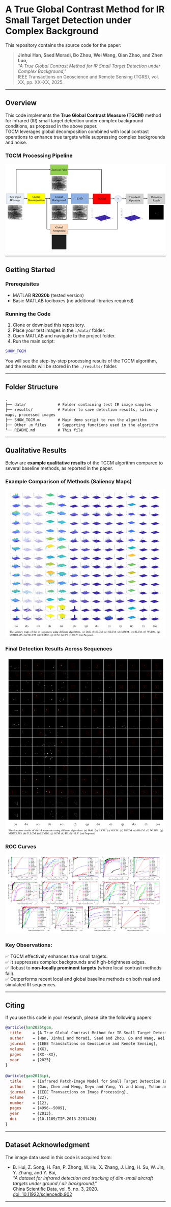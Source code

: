 
# A True Global Contrast Method for IR Small Target Detection under Complex Background

This repository contains the source code for the paper:

> **Jinhui Han, Saed Moradi, Bo Zhou, Wei Wang, Qian Zhao, and Zhen Luo**,  
> *"A True Global Contrast Method for IR Small Target Detection under Complex Background,"*  
> IEEE Transactions on Geoscience and Remote Sensing (TGRS), vol. XX, pp. XX–XX, 2025.

---

## Overview

This code implements the **True Global Contrast Measure (TGCM)** method for infrared (IR) small target detection under complex background conditions, as proposed in the above paper.  
TGCM leverages global decomposition combined with local contrast operations to enhance true targets while suppressing complex backgrounds and noise.

### TGCM Processing Pipeline

![TGCM Pipeline](./assets/pipeline.png)


---

## Getting Started

### Prerequisites

- MATLAB **R2020b** (tested version)
- Basic MATLAB toolboxes (no additional libraries required)

### Running the Code

1. Clone or download this repository.
2. Place your test images in the `./data/` folder.
3. Open MATLAB and navigate to the project folder.
4. Run the main script:

```matlab
SHOW_TGCM
```

You will see the step-by-step processing results of the TGCM algorithm, and the results will be stored in the `./results/` folder.

---

## Folder Structure

```
.
├── data/              # Folder containing test IR image samples
├── results/           # Folder to save detection results, saliency maps, processed images
├── SHOW_TGCM.m        # Main demo script to run the algorithm
├── Other .m files     # Supporting functions used in the algorithm
└── README.md          # This file
```

---

## Qualitative Results

Below are **example qualitative results** of the TGCM algorithm compared to several baseline methods, as reported in the paper.


### Example Comparison of Methods (Saliency Maps)

![Saliency Maps](./assets/saliemcymaps.png)

### Final Detection Results Across Sequences

![Detection Results](./assets/detectionresults.png)

### ROC Curves

![ROC Curves](./assets/ROC.png)

### Key Observations:

✅ TGCM effectively enhances true small targets.  
✅ It suppresses complex backgrounds and high-brightness edges.  
✅ Robust to **non-locally prominent targets** (where local contrast methods fail).  
✅ Outperforms recent local and global baseline methods on both real and simulated IR sequences.  

---

## Citing

If you use this code in your research, please cite the following papers:

```bibtex
@article{han2025tgcm,
  title     = {A True Global Contrast Method for IR Small Target Detection under Complex Background},
  author    = {Han, Jinhui and Moradi, Saed and Zhou, Bo and Wang, Wei and Zhao, Qian and Luo, Zhen},
  journal   = {IEEE Transactions on Geoscience and Remote Sensing},
  volume    = {XX},
  pages     = {XX--XX},
  year      = {2025}
}

@article{gao2013ipi,
  title     = {Infrared Patch-Image Model for Small Target Detection in a Single Image},
  author    = {Gao, Chen and Meng, Deyu and Yang, Yi and Wang, Yuhan and Zhou, Xiaoqiang and Hauptmann, Alexander G.},
  journal   = {IEEE Transactions on Image Processing},
  volume    = {22},
  number    = {12},
  pages     = {4996--5009},
  year      = {2013},
  doi       = {10.1109/TIP.2013.2281420}
}
```

---

## Dataset Acknowledgment

The image data used in this code is acquired from:

- B. Hui, Z. Song, H. Fan, P. Zhong, W. Hu, X. Zhang, J. Ling, H. Su, W. Jin, Y. Zhang, and Y. Bai,  
  *"A dataset for infrared detection and tracking of dim-small aircraft targets under ground / air background,"*  
  China Scientific Data, vol. 5, no. 3, 2020.  
  [doi: 10.11922/sciencedb.902](https://doi.org/10.11922/sciencedb.902)

---

